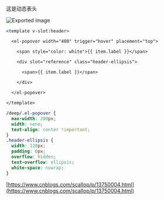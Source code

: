 这是动态表头

![Exported image](Exported%20image%2020240218135507-0%201.png)  
  

```vue
<template v-slot:header>

  <el-popover width="400" trigger="hover" placement="top">

    <span style="color: white">{{ item.label }}</span>

    <div slot="reference" class="header-ellipsis">

      <span>{{ item.label }}</span>

    </div>

  </el-popover>

</template>
```

```css
/deep/.el-popover {
  max-width: 200px;
  width: none;
  text-align: center !important;
}
.header-ellipsis {
  width: 120px;
  padding: 0px;
  overflow: hidden;
  text-overflow: ellipsis;
  white-space: nowrap;
}
```

[https://www.cnblogs.com/scallop/p/13750004.html](https://www.cnblogs.com/scallop/p/13750004.html)